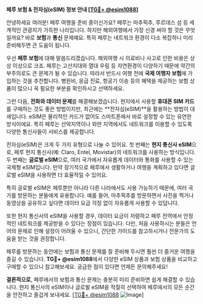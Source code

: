 **페루 보험 & 전자심(eSIM) 정보 안내 [[TG💪+ @esim1088](https://t.me/s/esim1088)]**

안녕하세요 여러분! 페루 여행을 준비 중이신가요? 페루는 마추픽추, 루르데스 섬 등 세계적인 관광지가 가득한 나라입니다. 하지만 해외여행에서 가장 신경 써야 할 것은 무엇일까요? 바로 **보험**과 **통신** 문제예요. 특히 페루는 네트워크 환경이 다소 복잡하니 미리 준비해두면 큰 도움이 됩니다.

우선 **페루 보험**에 대해 말씀드리겠습니다. 해외여행 시 의료비나 사고로 인한 비용은 상상 이상으로 크죠. 페루는 고산지대와 열대 우림 등 자연환경이 다양하기 때문에 약간의 부주의로도 큰 문제가 될 수 있습니다. 따라서 반드시 여행 전에 **국제 여행자 보험**에 가입하는 것을 추천합니다. 병원비, 응급 진료, 항공기 이송 등의 혜택을 제공하는 보험 상품이 많으니 꼭 필요한 부분을 확인하시고 선택하세요.

그런 다음, **전화와 데이터 문제**를 해결해보겠습니다. 현지에서 사용할 **휴대폰 SIM 카드**를 구매하는 것도 좋은 방법이지만, 최근에는 **전자심(eSIM)**을 활용하는 방법이 대세입니다. eSIM은 물리적인 카드가 없어도 스마트폰에서 바로 설정할 수 있는 유연한 방식이에요. 특히 페루는 산악지역이나 외딴 지역에서도 네트워크를 이용할 수 있도록 다양한 통신사들이 서비스를 제공합니다.

전자심(eSIM)은 크게 두 가지 유형으로 나눌 수 있어요. 첫 번째는 **현지 통신사 eSIM**으로, 페루 현지 통신사(예: Claro, Entel, Movistar)의 네트워크를 사용하는 방식입니다. 두 번째는 **글로벌 eSIM**으로, 여러 국가에서 자유롭게 데이터와 통화를 사용할 수 있는 국제형 eSIM입니다. 만약 장기적으로 페루에서 생활하거나 여행을 계획하고 있다면 글로벌 eSIM을 사용하면 더 효율적일 수 있어요.

특히 글로벌 eSIM은 페루뿐만 아니라 다른 나라에서도 사용 가능하기 때문에, 여러 국가를 방문하는 분들에게 유용합니다. 예를 들어, 마추픽추를 방문하면서 사진을 찍거나 동영상을 공유하고 싶다면 데이터 요금 걱정 없이 자유롭게 사용할 수 있답니다.

또한 현지 통신사의 eSIM을 사용할 경우, 데이터 요금이 저렴하고 페루 전역에서 안정적인 네트워크를 제공받을 수 있다는 장점이 있습니다. 다만, 처음 사용하시는 분들은 언어의 문제로 인해 설정이 어려울 수 있으니, 간단한 가이드를 참고하시거나 전문가의 도움을 받는 것을 권장합니다.

페루를 방문하는 동안에는 보험과 통신 문제를 잘 준비해 두시면 훨씬 더 즐거운 여행을 즐길 수 있습니다. **TG💪+ @esim1088**에서 다양한 eSIM 상품과 보험 상품을 비교하고 구매할 수 있으니 참고해보세요. 궁금한 점이 있다면 언제든 문의해주세요!

**결론적으로**, 페루에서의 보험과 통신 문제는 충분히 미리 준비하면 쉽게 해결할 수 있습니다. 현지 통신사의 eSIM이나 글로벌 eSIM을 적절히 선택하여 페루에서의 모든 순간을 안전하고 즐겁게 보내세요. [[TG💪+ @esim1088](https://t.me/s/esim1088) ![Image](https://i.postimg.cc/Y0z9fWf4/image.png)]